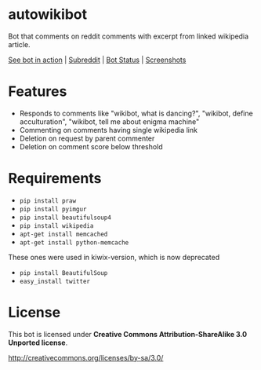 autowikibot
===========

Bot that comments on reddit comments with excerpt from linked wikipedia article.

[See bot in action](http://www.reddit.com/u/autowikibot) |
[Subreddit](http://www.reddit.com/r/autowikibot/) |
[Bot Status](https://twitter.com/autowikibot) |
[Screenshots](https://github.com/nexarx/autowikibot-py/wiki/Screenshots)

Features
========

* Responds to comments like "wikibot, what is dancing?", "wikibot, define acculturation", "wikibot, tell me about enigma machine"
* Commenting on comments having single wikipedia link
* Deletion on request by parent commenter
* Deletion on comment score below threshold

Requirements
============

* `pip install praw`
* `pip install pyimgur`
* `pip install beautifulsoup4`
* `pip install wikipedia`
* `apt-get install memcached`
* `apt-get install python-memcache`

These ones were used in kiwix-version, which is now deprecated
* `pip install BeautifulSoup`
* `easy_install twitter`


License
=========

This bot is licensed under **Creative Commons Attribution-ShareAlike 3.0 Unported license**.

http://creativecommons.org/licenses/by-sa/3.0/


